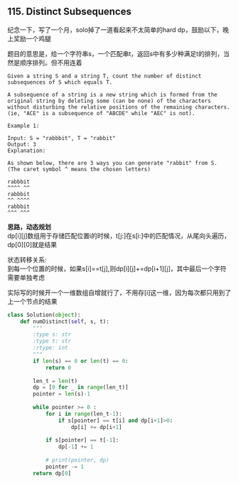 ## 115. Distinct Subsequences

纪念一下，写了一个月，solo掉了一道看起来不太简单的hard dp，鼓励以下，晚上奖励一个鸡腿

题目的意思是，给一个字符串s，一个匹配串t，返回s中有多少种满足t的排列，当然是顺序排列。但不用连着
```
Given a string S and a string T, count the number of distinct subsequences of S which equals T.

A subsequence of a string is a new string which is formed from the original string by deleting some (can be none) of the characters without disturbing the relative positions of the remaining characters. (ie, "ACE" is a subsequence of "ABCDE" while "AEC" is not).

Example 1:

Input: S = "rabbbit", T = "rabbit"
Output: 3
Explanation:

As shown below, there are 3 ways you can generate "rabbit" from S.
(The caret symbol ^ means the chosen letters)

rabbbit
^^^^ ^^
rabbbit
^^ ^^^^
rabbbit
^^^ ^^^
```

**思路，动态规划**  
dp[i][j]数组用于存储匹配位置i的时候，t[j:]在s[i:]中的匹配情况，从尾向头遍历，dp[0][0]就是结果  

状态转移关系:   
到每一个位置的时候，如果s[i]==t[j],则dp[i][j]+=dp[i+1][j]，其中最后一个字符需要单独考虑  

实际写的时候开一个一维数组自增就行了，不用存[i]这一维，因为每次都只用到了上一个节点的结果  

```python
class Solution(object):
    def numDistinct(self, s, t):
        """
        :type s: str
        :type t: str
        :rtype: int
        """
        if len(s) == 0 or len(t) == 0:
            return 0
        
        len_t = len(t)
        dp = [0 for _ in range(len_t)]
        pointer = len(s)-1
        
        while pointer >= 0 :
            for i in range(len_t-1):
                if s[pointer] == t[i] and dp[i+1]>0:
                    dp[i] += dp[i+1]
                    
            if s[pointer] == t[-1]:
                dp[-1] += 1
                
            # print(pointer, dp)
            pointer -= 1
        return dp[0]
```
